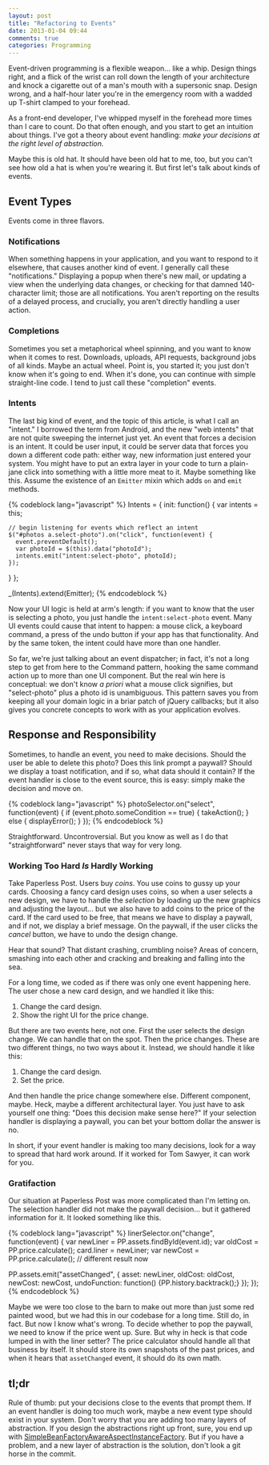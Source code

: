 ```yaml
---
layout: post
title: "Refactoring to Events"
date: 2013-01-04 09:44
comments: true
categories: Programming
---
```



Event-driven programming is a flexible weapon... like a whip. Design things
right, and a flick of the wrist can roll down the length of your architecture
and knock a cigarette out of a man's mouth with a supersonic snap. Design wrong,
and a half-hour later you're in the emergency room with a wadded up T-shirt
clamped to your forehead.

As a front-end developer, I've whipped myself in the forehead more times than I
care to count. Do that often enough, and you start to get an intuition about
things. I've got a theory about event handling: _make your decisions at the
right level of abstraction._

Maybe this is old hat. It should have been old hat to me, too, but you can't see
how old a hat is when you're wearing it. But first let's talk about kinds of
events.

<!-- more -->

## Event Types

Events come in three flavors.

### Notifications

When something happens in your application, and you want to respond to it
elsewhere, that causes another kind of event. I generally call these
"notifications." Displaying a popup when there's new mail, or updating a view
when the underlying data changes, or checking for that damned 140-character
limit; those are all notifications. You aren't reporting on the results of a
delayed process, and crucially, you aren't directly handling a user action.

### Completions

Sometimes you set a metaphorical wheel spinning, and you want to know when it
comes to rest. Downloads, uploads, API requests, background jobs of all kinds.
Maybe an actual wheel. Point is, you started it; you just don't know when it's
going to end. When it's done, you can continue with simple straight-line code. I
tend to just call these "completion" events.

### Intents

The last big kind of event, and the topic of this article, is what I call an
"intent." I borrowed the term from Android, and the new "web intents" that are
not quite sweeping the internet just yet. An event that forces a decision is an
intent. It could be user input, it could be server data that forces you down a
different code path: either way, new information just entered your system. You
might have to put an extra layer in your code to turn a plain-jane click into
something with a little more meat to it. Maybe something like this. Assume the
existence of an `Emitter` mixin which adds `on` and `emit` methods.

{% codeblock lang="javascript" %}
Intents = {
  init: function() {
    var intents = this;

    // begin listening for events which reflect an intent
    $("#photos a.select-photo").on("click", function(event) {
      event.preventDefault();
      var photoId = $(this).data("photoId");
      intents.emit("intent:select-photo", photoId);
    });
  }
};

_(Intents).extend(Emitter);
{% endcodeblock %}

Now your UI logic is held at arm's length: if you want to know that the user is
selecting a photo, you just handle the `intent:select-photo` event. Many UI
events could cause that intent to happen: a mouse click, a keyboard command, a
press of the undo button if your app has that functionality. And by the same
token, the intent could have more than one handler.

So far, we're just talking about an event dispatcher; in fact, it's not a long
step to get from here to the Command pattern, hooking the same command action up
to more than one UI component. But the real win here is conceptual: we don't
know _a priori_ what a mouse click signifies, but "select-photo" plus a photo id
is unambiguous. This pattern saves you from keeping all your domain logic in a
briar patch of jQuery callbacks; but it also gives you concrete concepts to work
with as your application evolves.

## Response and Responsibility

Sometimes, to handle an event, you need to make decisions. Should the user be
able to delete this photo? Does this link prompt a paywall? Should we display a
toast notification, and if so, what data should it contain? If the event handler
is close to the event source, this is easy: simply make the decision and move
on.

{% codeblock lang="javascript" %}
photoSelector.on("select", function(event) {
  if (event.photo.someCondition == true) {
    takeAction();
  } else {
    displayError();
  }
});
{% endcodeblock %}

Straightforward. Uncontroversial. But you know as well as I do that
"straightforward" never stays that way for very long.

### Working Too Hard _Is_ Hardly Working

Take Paperless Post. Users buy _coins_. You use coins to gussy up your cards.
Choosing a fancy card design uses coins, so when a user selects a new design, we
have to handle the _selection_ by loading up the new graphics and adjusting the
layout... but we also have to add coins to the price of the card. If the card
used to be free, that means we have to display a paywall, and if not, we display
a brief message. On the paywall, if the user clicks the _cancel_ button, we have
to undo the design change.

Hear that sound? That distant crashing, crumbling noise? Areas of concern,
smashing into each other and cracking and breaking and falling into the sea.

For a long time, we coded as if there was only one event happening here. The
user chose a new card design, and we handled it like this:

1. Change the card design.
1. Show the right UI for the price change.

But there are two events here, not one. First the user selects the design
change. We can handle that on the spot. Then the price changes. These are two
different things, no two ways about it. Instead, we should handle it like this:

1. Change the card design.
1. Set the price.

And then handle the price change somewhere else. Different component, maybe.
Heck, maybe a different architectural layer. You just have to ask yourself one
thing: "Does this decision make sense here?" If your selection handler is
displaying a paywall, you can bet your bottom dollar the answer is no.

In short, if your event handler is making too many decisions, look for a way to
spread that hard work around. If it worked for Tom Sawyer, it can work for you.

### Gratifaction

Our situation at Paperless Post was more complicated than I'm letting on. The
selection handler did not make the paywall decision... but it gathered
information for it. It looked something like this.

{% codeblock lang="javascript" %}
linerSelector.on("change", function(event) {
  var newLiner = PP.assets.findById(event.id);
  var oldCost = PP.price.calculate();
  card.liner = newLiner;
  var newCost = PP.price.calculate(); // different result now

  PP.assets.emit("assetChanged", {
    asset: newLiner,
    oldCost: oldCost,
    newCost: newCost,
    undoFunction: function() {PP.history.backtrack();}
  });
});
{% endcodeblock %}

Maybe we were too close to the barn to make out more than just some red painted
wood, but we had this in our codebase for a long time. Still do, in fact. But
now I know what's wrong. To decide whether to pop the paywall, we need to know
if the price went up. Sure. But why in heck is that code lumped in with the
liner setter? The price calculator should handle all that business by itself. It
should store its own snapshots of the past prices, and when it hears that
`assetChanged` event, it should do its own math.

## tl;dr

Rule of thumb: put your decisions close to the events that prompt them. If an
event handler is doing too much work, maybe a new event type should exist in
your system. Don't worry that you are adding too many layers of abstraction. If
you design the abstractions right up front, sure, you end up with
[SimpleBeanFactoryAwareAspectInstanceFactory](http://static.springsource.org/spring/docs/2.5.x/api/org/springframework/aop/config/SimpleBeanFactoryAwareAspectInstanceFactory.html).
But if you have a problem, and a new layer of abstraction is the solution, don't
look a git horse in the commit.
